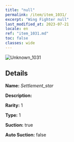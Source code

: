 ```yaml
---
title: "null"
permalink: /item/item_1031/
excerpt: "Wing Fighter null"
last_modified_at: 2023-07-21
locale: en
ref: "item_1031.md"
toc: false
classes: wide
---
```



 ![Unknown_1031](/images/item/Settlement_star_p.png)



## Details

 **Name:** *Settlement_star* 

 **Description:** 

 **Rarity:** 1 

 **Type:** 1 

 **Suction:** true 

 **Auto Suction:** false 


